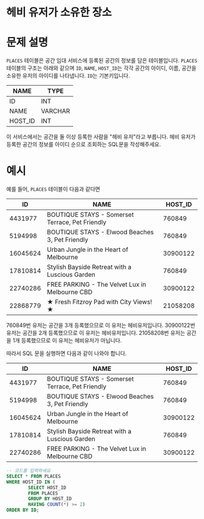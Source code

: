# 헤비 유저가 소유한 장소

# 문제 설명

`PLACES` 테이블은 공간 임대 서비스에 등록된 공간의 정보를 담은 테이블입니다. `PLACES` 테이블의 구조는 아래와 같으며 `ID`, `NAME`, `HOST_ID`는 각각 공간의 아이디, 이름, 공간을 소유한 유저의 아이디를 나타냅니다. `ID`는 기본키입니다.

| NAME    | TYPE    |
|---------|---------|
| ID      | INT     |
| NAME    | VARCHAR |
| HOST_ID | INT     |

이 서비스에서는 공간을 둘 이상 등록한 사람을 "헤비 유저"라고 부릅니다. 헤비 유저가 등록한 공간의 정보를 아이디 순으로 조회하는 SQL문을 작성해주세요.

# 예시

예를 들어, `PLACES` 테이블이 다음과 같다면

| ID        | NAME                                             | HOST_ID |
|-----------|--------------------------------------------------|---------|
| 4431977   | BOUTIQUE STAYS - Somerset Terrace, Pet Friendly   | 760849  |
| 5194998   | BOUTIQUE STAYS - Elwood Beaches 3, Pet Friendly  | 760849  |
| 16045624  | Urban Jungle in the Heart of Melbourne            | 30900122|
| 17810814  | Stylish Bayside Retreat with a Luscious Garden    | 760849  |
| 22740286  | FREE PARKING - The Velvet Lux in Melbourne CBD   | 30900122|
| 22868779  | ★ Fresh Fitzroy Pad with City Views! ★            | 21058208|

760849번 유저는 공간을 3개 등록했으므로 이 유저는 헤비유저입니다.
30900122번 유저는 공간을 2개 등록했으므로 이 유저는 헤비유저입니다.
21058208번 유저는 공간을 1개 등록했으므로 이 유저는 헤비유저가 아닙니다.

따라서 SQL 문을 실행하면 다음과 같이 나와야 합니다.

| ID        | NAME                                             | HOST_ID |
|-----------|--------------------------------------------------|---------|
| 4431977   | BOUTIQUE STAYS - Somerset Terrace, Pet Friendly   | 760849  |
| 5194998   | BOUTIQUE STAYS - Elwood Beaches 3, Pet Friendly  | 760849  |
| 16045624  | Urban Jungle in the Heart of Melbourne            | 30900122|
| 17810814  | Stylish Bayside Retreat with a Luscious Garden    | 760849  |
| 22740286  | FREE PARKING - The Velvet Lux in Melbourne CBD   | 30900122|

```SQL
-- 코드를 입력하세요
SELECT * FROM PLACES
WHERE HOST_ID IN (
        SELECT HOST_ID
        FROM PLACES
        GROUP BY HOST_ID
        HAVING COUNT(*) >= 2)
ORDER BY ID;
```
